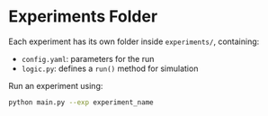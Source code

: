 # Experiments Folder

Each experiment has its own folder inside `experiments/`, containing:

- `config.yaml`: parameters for the run
- `logic.py`: defines a `run()` method for simulation

Run an experiment using:
```bash
python main.py --exp experiment_name
```
